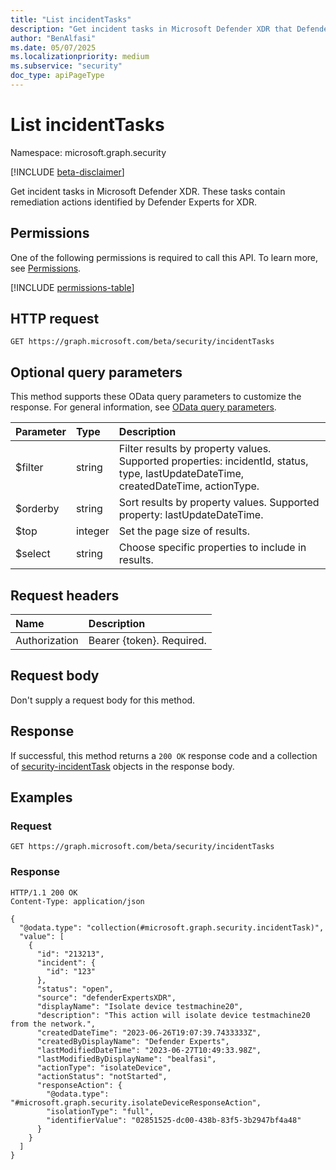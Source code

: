 ```yaml
---
title: "List incidentTasks"
description: "Get incident tasks in Microsoft Defender XDR that Defender Experts for XDR identified for remediation."
author: "BenAlfasi"
ms.date: 05/07/2025
ms.localizationpriority: medium
ms.subservice: "security"
doc_type: apiPageType
---
```


# List incidentTasks

Namespace: microsoft.graph.security

[!INCLUDE [beta-disclaimer](../../includes/beta-disclaimer.md)]

Get incident tasks in Microsoft Defender XDR. These tasks contain remediation actions identified by Defender Experts for XDR.

## Permissions

One of the following permissions is required to call this API. To learn more, see [Permissions](/graph/permissions-overview).

<!-- {
  "blockType": "permissions",
  "name": "security-list-incidenttasks"
}
-->
[!INCLUDE [permissions-table](../includes/permissions/security-list-incidenttasks-permissions.md)]

## HTTP request

<!-- {
  "blockType": "ignored"
}
-->
``` http
GET https://graph.microsoft.com/beta/security/incidentTasks
```

## Optional query parameters

This method supports these OData query parameters to customize the response. For general information, see [OData query parameters](/graph/query-parameters).

|Parameter|Type|Description|
|:---|:---|:---|
|$filter|string|Filter results by property values. Supported properties: incidentId, status, type, lastUpdateDateTime, createdDateTime, actionType.|
|$orderby|string|Sort results by property values. Supported property: lastUpdateDateTime.|
|$top|integer|Set the page size of results.|
|$select|string|Choose specific properties to include in results.|

## Request headers

|Name|Description|
|:---|:---|
|Authorization|Bearer {token}. Required.|

## Request body

Don't supply a request body for this method.

## Response

If successful, this method returns a `200 OK` response code and a collection of [security-incidentTask](../resources/security-incidenttask.md) objects in the response body.

## Examples

### Request

<!-- {
  "blockType": "request",
  "name": "get_list_incidenttasks"
}
-->
``` http
GET https://graph.microsoft.com/beta/security/incidentTasks
```

### Response

<!-- {
  "blockType": "response",
  "name": "get_list_incidenttasks",
  "truncated": false,
  "@odata.type": "collection(microsoft.graph.security.incidentTask)"
}
-->
``` http
HTTP/1.1 200 OK
Content-Type: application/json

{
  "@odata.type": "collection(#microsoft.graph.security.incidentTask)",
  "value": [
    {
      "id": "213213",
      "incident": {
        "id": "123"
      },
      "status": "open",
      "source": "defenderExpertsXDR",
      "displayName": "Isolate device testmachine20",
      "description": "This action will isolate device testmachine20 from the network.",
      "createdDateTime": "2023-06-26T19:07:39.7433333Z",
      "createdByDisplayName": "Defender Experts",
      "lastModifiedDateTime": "2023-06-27T10:49:33.98Z",
      "lastModifiedByDisplayName": "bealfasi",
      "actionType": "isolateDevice",
      "actionStatus": "notStarted",
      "responseAction": {
        "@odata.type": "#microsoft.graph.security.isolateDeviceResponseAction",
        "isolationType": "full",
        "identifierValue": "02851525-dc00-438b-83f5-3b2947bf4a48"
      }
    }
  ]
}
```

<!--
{
  "type": "#page.annotation",
  "description": "List incidentTask",
  "keywords": "",
  "section": "documentation",
  "tocPath": "",
  "suppressions": [
    "getlistincidenttasks: Unable to locate the corresponding response for this method. Missing or incorrect code block annotation."
  ]
}
-->